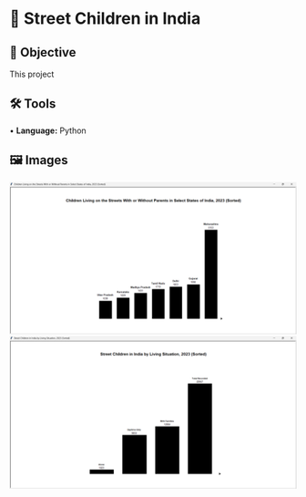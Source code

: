 # 🧸 Street Children in India
## 🎯 Objective <br>
This project  <p>
## 🛠️ Tools <br>
• <b>Language:</b> Python <p>
## 🖼️ Images <br>
![me](https://github.com/redefiningvicky/Street-Children-in-India/blob/e5de99d2a122c11cfbb70276cd74c50e45232add/04_Graph/NCPCR_2023_Graph.png)
![me](https://github.com/redefiningvicky/Street-Children-in-India/blob/e5de99d2a122c11cfbb70276cd74c50e45232add/04_Graph/BSCiSS_2023_Graph.png)
